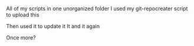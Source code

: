 All of my scripts in one unorganized folder
I used my git-repocreater script to upload this

Then used it to update it
It and it again

Once more?
